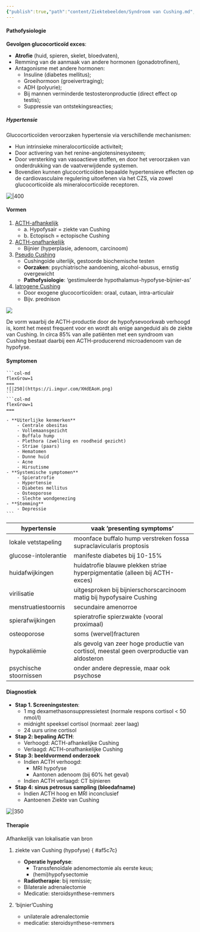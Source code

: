 ```yaml
---
{"publish":true,"path":"content/Ziektebeelden/Syndroom van Cushing.md","permalink":"/content/ziektebeelden/syndroom-van-cushing/","title":"Syndroom van Cushing","tags":["Endocrinologie/Bijnier","Ziektebeeld"]}
---
```




#### Pathofysiologie

**Gevolgen glucocorticoïd exces**:
- **Atrofie** (huid, spieren, skelet, bloedvaten), 
- Remming van de aanmaak van andere hormonen (gonadotrofinen),
- Antagonisme met andere hormonen: 
	- Insuline (diabetes mellitus);
	- Groeihormoon (groeivertraging);
	- ADH (polyurie); 
	- Bij mannen verminderde testosteronproductie (direct effect op testis);
	- Suppressie van ontstekingsreacties;

##### Hypertensie
Glucocorticoïden veroorzaken hypertensie via verschillende mechanismen: 
- Hun intrinsieke mineralocorticoïde activiteit; 
- Door activering van het renine-angiotensinesysteem; 
- Door versterking van vasoactieve stoffen, en door het veroorzaken van onderdrukking van de vaatverwijdende systemen. 
- Bovendien kunnen glucocorticoïden bepaalde hypertensieve effecten op de cardiovasculaire regulering uitoefenen via het CZS, via zowel glucocorticoïde als mineralocorticoïde receptoren.

![|400](https://i.imgur.com/dtm6a93.png)

#### Vormen
1. <u>ACTH-afhankelijk</u>
	  - a. Hypofysair = ziekte van Cushing
	  - b. Ectopisch = ectopische Cushing
2. <u>ACTH-onafhankelijk </u>
	-  Bijnier (hyperplasie, adenoom, carcinoom)
3. <u>Pseudo Cushing</u>
	- Cushingoïde uiterlijk, gestoorde biochemische testen
	- **Oorzaken**: psychiatrische aandoening, alcohol-abusus, ernstig overgewicht
	- **Pathofysiologie**: ‘gestimuleerde hypothalamus-hypofyse-bijnier-as’
4. <u>Iatrogene Cushing</u>
	- Door exogene glucocorticoïden: oraal, cutaan, intra-articulair
	- Bijv. prednison

![](https://i.imgur.com/Fr3fV5k.png)



De vorm waarbij de ACTH-productie door de hypofysevoorkwab verhoogd is, komt het meest frequent voor en wordt als enige aangeduid als de ziekte van Cushing. In circa 85% van alle patiënten met een syndroom van Cushing bestaat daarbij een ACTH-producerend microadenoom van de hypofyse.
#### Symptomen
````col
```col-md
flexGrow=1
===
![|250](https://i.imgur.com/XHdEAoH.png)
```
```col-md
flexGrow=1
===

- **Uiterlijke kenmerken**
	- Centrale obesitas
	- Vollemaansgezicht
	- Buffalo hump
	- Plethora (zwelling en roodheid gezicht)
	- Striae (paars)
	- Hematomen
	- Dunne huid
	- Acne
	- Hirsutisme
- **Systemische symptomen**
	- Spieratrofie
	- Hypertensie
	- Diabetes mellitus
	- Osteoporose
	- Slechte wondgenezing
- **Stemming**
	- Depressie
```
````

hypertensie            | vaak ’presenting symptoms’                                                                 |
| ---------------------- | ------------------------------------------------------------------------------------------ |
| lokale vetstapeling    | moonface buffalo hump verstreken fossa supraclavicularis proptosis             |
| glucose-intolerantie   | manifeste diabetes bij 10-15%                                                              |
| huidafwijkingen        | huidatrofie blauwe plekken striae hyperpigmentatie (alleen bij ACTH-exces)              |
| virilisatie            | uitgesproken bij bijnierschorscarcinoom matig bij hypofysaire Cushing                    |
| menstruatiestoornis    | secundaire amenorroe                                                                       |
| spierafwijkingen       | spieratrofie spierzwakte (vooral proximaal)                                               |
| osteoporose            | soms (wervel)fracturen                                                                     |
| hypokaliëmie           | als gevolg van zeer hoge productie van cortisol, meestal geen overproductie van aldosteron |
| psychische stoornissen | onder andere depressie, maar ook psychose                                                  |



#### Diagnostiek
- **Stap 1. Screeningstesten**:
	- 1 mg dexamethasonsuppressietest (normale respons cortisol < 50 nmol/l)
	- midnight speeksel cortisol (normaal: zeer laag)
	- 24 uurs urine cortisol 
- **Stap 2: bepaling ACTH**:
	- Verhoogd: ACTH-afhankelijke Cushing
	- Verlaagd: ACTH-onafhankelijke Cushing
- **Stap 3: beeldvormend onderzoek**
	- Indien ACTH verhoogd: 
		- MRI hypofyse
		- Aantonen adenoom (bij 60% het geval)
	- Indien ACTH verlaagd: CT bijnieren
- **Stap 4: sinus petrosus sampling (bloedafname)**
	- Indien ACTH hoog en MRI inconclusief
	- Aantoenen Ziekte van Cushing

![|350](https://i.imgur.com/s6HDAbR.png)

#### Therapie
Afhankelijk van lokalisatie van bron
1. ziekte van Cushing (hypofyse)
{ #af5c7c}

	- **Operatie hypofyse**: 
		- Transsfenoïdale adenomectomie als eerste keus;
		- (hemi)hypofysectomie 
	- **Radiotherapie**: bij remissie;
	- Bilaterale adrenalectomie
	- Medicatie: steroidsynthese-remmers
2. ‘bijnier’Cushing
	- unilaterale adrenalectomie
	- medicatie: steroidsynthese-remmers
